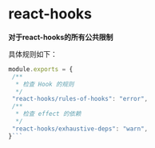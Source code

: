 # react-hooks
 **对于react-hooks的所有公共限制** 
 
 具体规则如下：
 ```js
module.exports = {
  /**
   * 检查 Hook 的规则
   */
  "react-hooks/rules-of-hooks": "error",
  /**
   * 检查 effect 的依赖
   */
  "react-hooks/exhaustive-deps": "warn",
}```